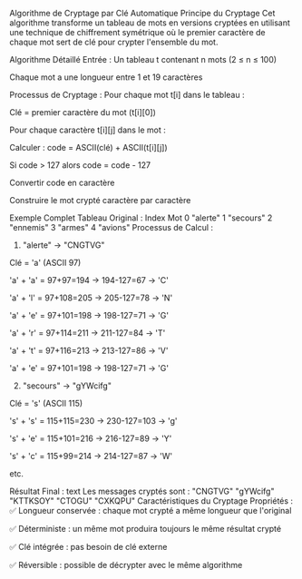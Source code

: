 Algorithme de Cryptage par Clé Automatique
Principe du Cryptage
Cet algorithme transforme un tableau de mots en versions cryptées en utilisant une technique de chiffrement symétrique où le premier caractère de chaque mot sert de clé pour crypter l'ensemble du mot.

Algorithme Détaillé
Entrée :
Un tableau t contenant n mots (2 ≤ n ≤ 100)

Chaque mot a une longueur entre 1 et 19 caractères

Processus de Cryptage :
Pour chaque mot t[i] dans le tableau :

Clé = premier caractère du mot (t[i][0])

Pour chaque caractère t[i][j] dans le mot :

Calculer : code = ASCII(clé) + ASCII(t[i][j])

Si code > 127 alors code = code - 127

Convertir code en caractère

Construire le mot crypté caractère par caractère

Exemple Complet
Tableau Original :
Index	Mot
0	"alerte"
1	"secours"
2	"ennemis"
3	"armes"
4	"avions"
Processus de Calcul :
1. "alerte" → "CNGTVG"

Clé = 'a' (ASCII 97)

'a' + 'a' = 97+97=194 → 194-127=67 → 'C'

'a' + 'l' = 97+108=205 → 205-127=78 → 'N'

'a' + 'e' = 97+101=198 → 198-127=71 → 'G'

'a' + 'r' = 97+114=211 → 211-127=84 → 'T'

'a' + 't' = 97+116=213 → 213-127=86 → 'V'

'a' + 'e' = 97+101=198 → 198-127=71 → 'G'

2. "secours" → "gYWcifg"

Clé = 's' (ASCII 115)

's' + 's' = 115+115=230 → 230-127=103 → 'g'

's' + 'e' = 115+101=216 → 216-127=89 → 'Y'

's' + 'c' = 115+99=214 → 214-127=87 → 'W'

etc.

Résultat Final :
text
Les messages cryptés sont :
"CNGTVG" "gYWcifg" "KTTKSOY" "CTOGU" "CXKQPU"
Caractéristiques du Cryptage
Propriétés :
✅ Longueur conservée : chaque mot crypté a même longueur que l'original

✅ Déterministe : un même mot produira toujours le même résultat crypté

✅ Clé intégrée : pas besoin de clé externe

✅ Réversible : possible de décrypter avec le même algorithme



